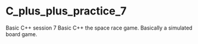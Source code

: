 # C_plus_plus_practice_7
Basic C++ session 7
Basic C++ the space race game.
Basically a simulated board game.
